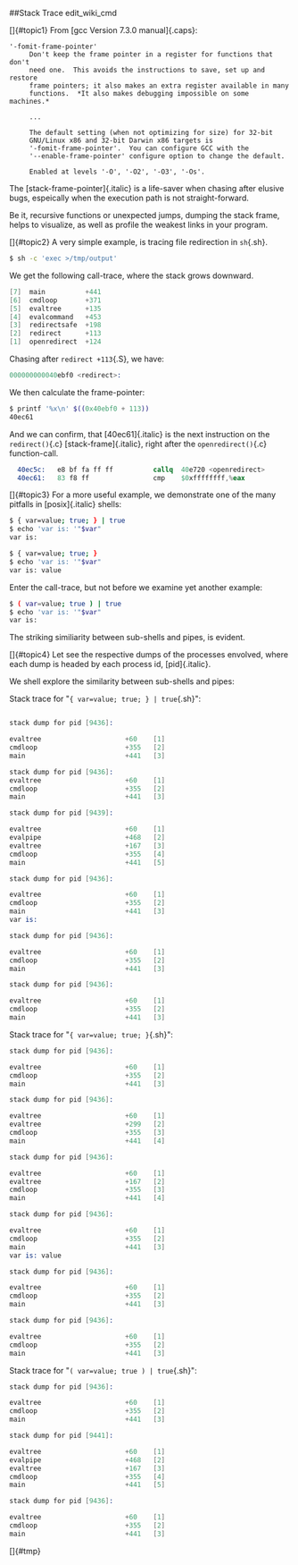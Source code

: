 
##Stack Trace edit_wiki_cmd

[]{#topic1}
From [gcc Version 7.3.0 manual]{.caps}:
```` {.man .numberLines}
'-fomit-frame-pointer'
     Don't keep the frame pointer in a register for functions that don't
     need one.  This avoids the instructions to save, set up and restore
     frame pointers; it also makes an extra register available in many
     functions.  *It also makes debugging impossible on some machines.*

     ...

     The default setting (when not optimizing for size) for 32-bit
     GNU/Linux x86 and 32-bit Darwin x86 targets is
     '-fomit-frame-pointer'.  You can configure GCC with the
     '--enable-frame-pointer' configure option to change the default.

     Enabled at levels '-O', '-O2', '-O3', '-Os'.
````

The [stack-frame-pointer]{.italic} is a life-saver when chasing after elusive bugs, espeically when the execution path is not straight-forward.

Be it, recursive functions or unexpected jumps, dumping the stack frame, helps to visualize, as well as profile the weakest links in your program.

[]{#topic2}
A very simple example, is tracing file redirection in `sh`{.sh}.

```` {.sh .numberLines}
$ sh -c 'exec >/tmp/output'
````

We get the following call-trace, where the stack grows downward.

```` {.c .numberLines}
[7]  main          +441
[6]  cmdloop       +371
[5]  evaltree      +135
[4]  evalcommand   +453
[3]  redirectsafe  +198
[2]  redirect      +113
[1]  openredirect  +124
````
Chasing after `redirect +113`{.S}, we have:

```` {.s .numberLines}
000000000040ebf0 <redirect>:
````

We then calculate the frame-pointer:

```` {.sh .numberLines}
$ printf '%x\n' $((0x40ebf0 + 113))
40ec61
````
And we can confirm, that [40ec61]{.italic} is the next instruction on the `redirect()`{.c} [stack-frame]{.italic}, right after the `openredirect()`{.c} function-call.

```` {.s .numberLines}
  40ec5c:	e8 bf fa ff ff       	callq  40e720 <openredirect>
  40ec61:	83 f8 ff             	cmp    $0xffffffff,%eax
````

[]{#topic3}
For a more useful example, we demonstrate one of the many pitfalls in [posix]{.italic} shells:

```` {.sh .numberLines}
$ { var=value; true; } | true
$ echo 'var is: '"$var"
var is: 

$ { var=value; true; }
$ echo 'var is: '"$var"
var is: value
````

Enter the call-trace, but not before we examine yet another example:
```` {.sh .numberLines}
$ ( var=value; true ) | true
$ echo 'var is: '"$var"
var is:
````

The striking similiarity between sub-shells and pipes, is evident.

[]{#topic4}
Let see the respective dumps of the processes envolved, where each dump is headed by each process id, [pid]{.italic}.

We shell explore the similarity between sub-shells and pipes:

Stack trace for "`{ var=value; true; } | true`{.sh}":

```` {.S .numberLines}

stack dump for pid [9436]:

evaltree                     +60	[1]
cmdloop                      +355	[2]
main                         +441	[3]

stack dump for pid [9436]:
evaltree                     +60	[1]
cmdloop                      +355	[2]
main                         +441	[3]

stack dump for pid [9439]:

evaltree                     +60	[1]
evalpipe                     +468	[2]
evaltree                     +167	[3]
cmdloop                      +355	[4]
main                         +441	[5]

stack dump for pid [9436]:

evaltree                     +60	[1]
cmdloop                      +355	[2]
main                         +441	[3]
var is: 

stack dump for pid [9436]:

evaltree                     +60	[1]
cmdloop                      +355	[2]
main                         +441	[3]

stack dump for pid [9436]:

evaltree                     +60	[1]
cmdloop                      +355	[2]
main                         +441	[3]
````

Stack trace for "`{ var=value; true; }`{.sh}":

```` {.S .numberLines}
stack dump for pid [9436]:

evaltree                     +60	[1]
cmdloop                      +355	[2]
main                         +441	[3]

stack dump for pid [9436]:

evaltree                     +60	[1]
evaltree                     +299	[2]
cmdloop                      +355	[3]
main                         +441	[4]

stack dump for pid [9436]:

evaltree                     +60	[1]
evaltree                     +167	[2]
cmdloop                      +355	[3]
main                         +441	[4]

stack dump for pid [9436]:

evaltree                     +60	[1]
cmdloop                      +355	[2]
main                         +441	[3]
var is: value

stack dump for pid [9436]:

evaltree                     +60	[1]
cmdloop                      +355	[2]
main                         +441	[3]

stack dump for pid [9436]:

evaltree                     +60	[1]
cmdloop                      +355	[2]
main                         +441	[3]
````
Stack trace for "`( var=value; true ) | true`{.sh}":

```` {.S .numberLines}
stack dump for pid [9436]:

evaltree                     +60	[1]
cmdloop                      +355	[2]
main                         +441	[3]

stack dump for pid [9441]:

evaltree                     +60	[1]
evalpipe                     +468	[2]
evaltree                     +167	[3]
cmdloop                      +355	[4]
main                         +441	[5]

stack dump for pid [9436]:

evaltree                     +60	[1]
cmdloop                      +355	[2]
main                         +441	[3]
````

[]{#tmp}
